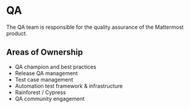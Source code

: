 # QA

The QA team is responsible for the quality assurance of the Mattermost product.

## Areas of Ownership
- QA champion and best practices
- Release QA management
- Test case management
- Automation test framework & infrastructure
- Rainforest / Cypress
- QA community engagement
